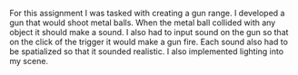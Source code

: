 For this assignment I was tasked with creating a gun range. I developed a gun that would shoot metal balls. When the metal ball collided with any object it should make a sound.
I also had to input sound on the gun so that on the click of the trigger it would make a gun fire. Each sound also had to be spatialized so that it sounded realistic. 
I also implemented lighting into my scene.
